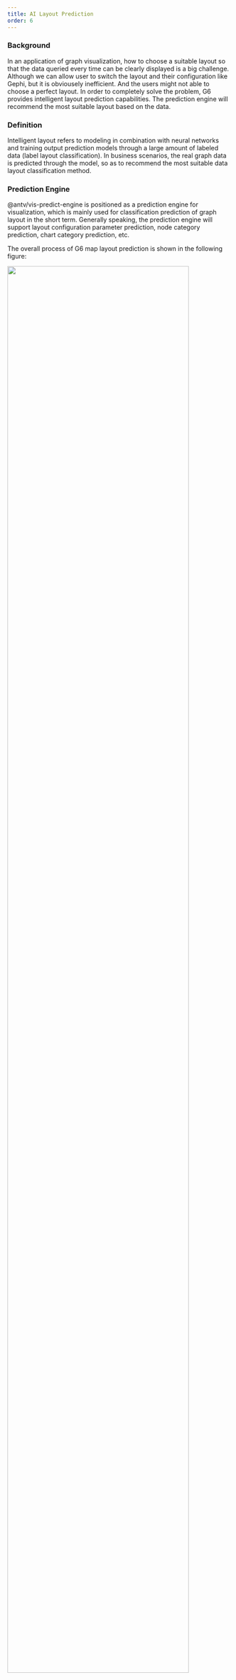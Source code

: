 ```yaml
---
title: AI Layout Prediction
order: 6
---
```


### Background

In an application of graph visualization, how to choose a suitable layout so that the data queried every time can be clearly displayed is a big challenge. Although we can allow user to switch the layout and their configuration like Gephi, but it is obviousely inefficient. And the users might not able to choose a perfect layout. In order to completely solve the problem, G6 provides intelligent layout prediction capabilities. The prediction engine will recommend the most suitable layout based on the data.

### Definition

Intelligent layout refers to modeling in combination with neural networks and training output prediction models through a large amount of labeled data (label layout classification). In business scenarios, the real graph data is predicted through the model, so as to recommend the most suitable data layout classification method.

### Prediction Engine

@antv/vis-predict-engine is positioned as a prediction engine for visualization, which is mainly used for classification prediction of graph layout in the short term. Generally speaking, the prediction engine will support layout configuration parameter prediction, node category prediction, chart category prediction, etc.

The overall process of G6 map layout prediction is shown in the following figure:

<img src='https://gw.alipayobjects.com/mdn/rms_f8c6a0/afts/img/A*6gsZTb6SvwYAAAAAAAAAAAAAARQnAQ' width='90%'>

### Usage

The AntV team encapsulated the ability of graph layout prediction into the NPM package @antv/vis-predict-engine, and used the predict method to predict the layout of the provided data. The basic usage is as follows:

```
import G6 from '@antv/g6'
import { GraphLayoutPredict } from '@antv/vis-predict-engine'
const data = {
    nodes: [],
  edges: []
}
// predictLayout indicates the predicted layout type, such as 'force' or 'radial'
// 'confidence' is the confidence of the prediction
const { predictLayout, confidence } = await GraphLayoutPredict.predict(data);
const graph = new G6.Graph({
    ... // other configurations
    layout: {
    type: predictLayout
  }
})
```

### Result

As shown in the figure below, in a medical and health map, the layout effect of "force" obtained by the intelligent layout prediction engine is the best, and the comparison experiment also meets expectations.

<img src='https://gw.alipayobjects.com/mdn/rms_f8c6a0/afts/img/A*9W-4S6WyouMAAAAAAAAAAAAAARQnAQ' width='90%'>

### Demo

[AI Layout Prediction DEMO](/en/examples/net/aiLayout#layoutPrediction)
